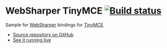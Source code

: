 # WebSharper TinyMCE [![Build status](https://ci.appveyor.com/api/projects/status/3fkbwecg2g9slcyn?svg=true)](https://ci.appveyor.com/project/IntelliFactory/tinymce)

Sample for [WebSharper](https://websharper.com) bindings for [TinyMCE](https://www.tiny.cloud/).

* [Source repository on GitHub](https://github.com/websharper-samples/TinyMCE)
* [See it running live](https://websharper-samples.github.io/TinyMCE)
